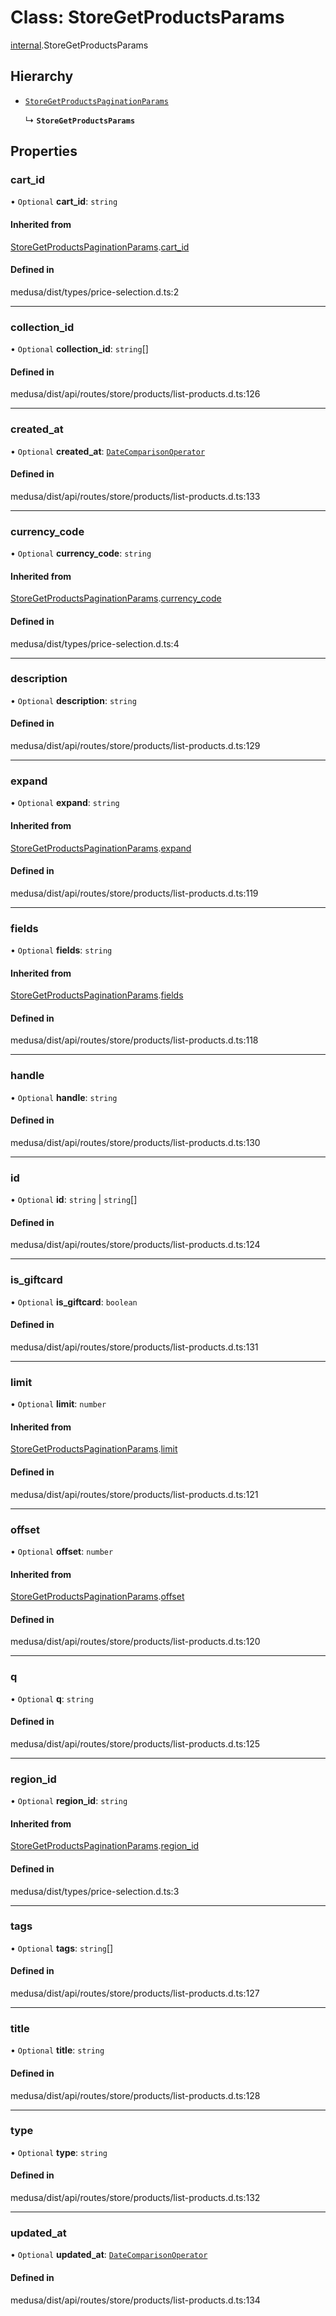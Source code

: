 # Class: StoreGetProductsParams

[internal](../modules/internal-38.md).StoreGetProductsParams

## Hierarchy

- [`StoreGetProductsPaginationParams`](internal-38.StoreGetProductsPaginationParams.md)

  ↳ **`StoreGetProductsParams`**

## Properties

### cart\_id

• `Optional` **cart\_id**: `string`

#### Inherited from

[StoreGetProductsPaginationParams](internal-38.StoreGetProductsPaginationParams.md).[cart_id](internal-38.StoreGetProductsPaginationParams.md#cart_id)

#### Defined in

medusa/dist/types/price-selection.d.ts:2

___

### collection\_id

• `Optional` **collection\_id**: `string`[]

#### Defined in

medusa/dist/api/routes/store/products/list-products.d.ts:126

___

### created\_at

• `Optional` **created\_at**: [`DateComparisonOperator`](internal-2.DateComparisonOperator.md)

#### Defined in

medusa/dist/api/routes/store/products/list-products.d.ts:133

___

### currency\_code

• `Optional` **currency\_code**: `string`

#### Inherited from

[StoreGetProductsPaginationParams](internal-38.StoreGetProductsPaginationParams.md).[currency_code](internal-38.StoreGetProductsPaginationParams.md#currency_code)

#### Defined in

medusa/dist/types/price-selection.d.ts:4

___

### description

• `Optional` **description**: `string`

#### Defined in

medusa/dist/api/routes/store/products/list-products.d.ts:129

___

### expand

• `Optional` **expand**: `string`

#### Inherited from

[StoreGetProductsPaginationParams](internal-38.StoreGetProductsPaginationParams.md).[expand](internal-38.StoreGetProductsPaginationParams.md#expand)

#### Defined in

medusa/dist/api/routes/store/products/list-products.d.ts:119

___

### fields

• `Optional` **fields**: `string`

#### Inherited from

[StoreGetProductsPaginationParams](internal-38.StoreGetProductsPaginationParams.md).[fields](internal-38.StoreGetProductsPaginationParams.md#fields)

#### Defined in

medusa/dist/api/routes/store/products/list-products.d.ts:118

___

### handle

• `Optional` **handle**: `string`

#### Defined in

medusa/dist/api/routes/store/products/list-products.d.ts:130

___

### id

• `Optional` **id**: `string` \| `string`[]

#### Defined in

medusa/dist/api/routes/store/products/list-products.d.ts:124

___

### is\_giftcard

• `Optional` **is\_giftcard**: `boolean`

#### Defined in

medusa/dist/api/routes/store/products/list-products.d.ts:131

___

### limit

• `Optional` **limit**: `number`

#### Inherited from

[StoreGetProductsPaginationParams](internal-38.StoreGetProductsPaginationParams.md).[limit](internal-38.StoreGetProductsPaginationParams.md#limit)

#### Defined in

medusa/dist/api/routes/store/products/list-products.d.ts:121

___

### offset

• `Optional` **offset**: `number`

#### Inherited from

[StoreGetProductsPaginationParams](internal-38.StoreGetProductsPaginationParams.md).[offset](internal-38.StoreGetProductsPaginationParams.md#offset)

#### Defined in

medusa/dist/api/routes/store/products/list-products.d.ts:120

___

### q

• `Optional` **q**: `string`

#### Defined in

medusa/dist/api/routes/store/products/list-products.d.ts:125

___

### region\_id

• `Optional` **region\_id**: `string`

#### Inherited from

[StoreGetProductsPaginationParams](internal-38.StoreGetProductsPaginationParams.md).[region_id](internal-38.StoreGetProductsPaginationParams.md#region_id)

#### Defined in

medusa/dist/types/price-selection.d.ts:3

___

### tags

• `Optional` **tags**: `string`[]

#### Defined in

medusa/dist/api/routes/store/products/list-products.d.ts:127

___

### title

• `Optional` **title**: `string`

#### Defined in

medusa/dist/api/routes/store/products/list-products.d.ts:128

___

### type

• `Optional` **type**: `string`

#### Defined in

medusa/dist/api/routes/store/products/list-products.d.ts:132

___

### updated\_at

• `Optional` **updated\_at**: [`DateComparisonOperator`](internal-2.DateComparisonOperator.md)

#### Defined in

medusa/dist/api/routes/store/products/list-products.d.ts:134
